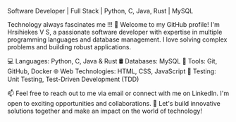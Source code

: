 Software Developer | Full Stack | Python, C, Java, Rust | MySQL

Technology always fascinates me !!!
👋 Welcome to my GitHub profile! I'm Hrsihiekes V S, a passionate software developer with expertise in multiple programming languages and database management. I love solving complex problems and building robust applications.

💻 Languages: Python, C, Java & Rust
🛢️ Databases: MySQL
🔨 Tools: Git, GitHub, Docker
🌐 Web Technologies: HTML, CSS, JavaScript
🧪 Testing: Unit Testing, Test-Driven Development (TDD)

📫 Feel free to reach out to me via email or connect with me on LinkedIn. I'm open to exciting opportunities and collaborations.
🌟 Let's build innovative solutions together and make an impact on the world of technology!

